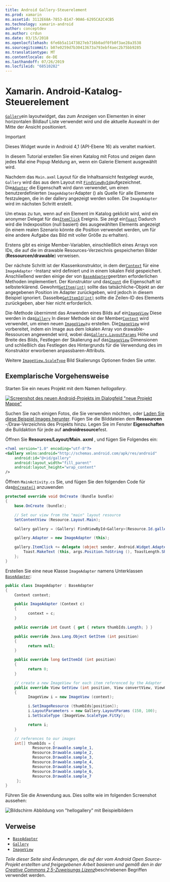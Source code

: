 ```yaml
---
title: Android Gallery-Steuerelement
ms.prod: xamarin
ms.assetid: 3112E68A-7853-B147-90A6-6295CA2C4CB5
ms.technology: xamarin-android
author: conceptdev
ms.author: crdun
ms.date: 03/15/2018
ms.openlocfilehash: 6fe6b5a11473827eb716b0adf0fb0f3ae28a3538
ms.sourcegitcommit: b07e0259d7b30413673a793ebf4aec2b75bb9285
ms.translationtype: MT
ms.contentlocale: de-DE
ms.lasthandoff: 07/26/2019
ms.locfileid: "68510282"
---
```

# <a name="xamarinandroid-gallery-control"></a>Xamarin. Android-Katalog-Steuerelement

[`Gallery`](xref:Android.Widget.Gallery)ein layoutwidget, das zum Anzeigen von Elementen in einer horizontalen Bildlauf Liste verwendet wird und die aktuelle Auswahl in der Mitte der Ansicht positioniert.

> [!IMPORTANT]
> Dieses Widget wurde in Android 4,1 (API-Ebene 16) als veraltet markiert. 

In diesem Tutorial erstellen Sie einen Katalog mit Fotos und zeigen dann jedes Mal eine Popup Meldung an, wenn ein Galerie Element ausgewählt wird.

Nachdem das `Main.axml` Layout für die Inhaltsansicht festgelegt wurde, `Gallery` wird das aus dem Layout mit [`FindViewById`](xref:Android.App.Activity.FindViewById*)aufgezeichnet.
Die[`Adapter`](xref:Android.Widget.AdapterView.RawAdapter)
die Eigenschaft wird dann verwendet, um einen benutzerdefinierten `ImageAdapter`Adapter () als Quelle für alle Elemente festzulegen, die in der dallery angezeigt werden sollen. Die `ImageAdapter` wird im nächsten Schritt erstellt.

Um etwas zu tun, wenn auf ein Element im Katalog geklickt wird, wird ein anonymer Delegat für das[`ItemClick`](xref:Android.Widget.AdapterView.ItemClick)
Ereignis. Sie zeigt ein[`Toast`](xref:Android.Widget.Toast)
Dadurch wird die Indexposition (null basiert) des ausgewählten Elements angezeigt (in einem realen Szenario könnte die Position verwendet werden, um für eine andere Aufgabe das Bild mit voller Größe zu erhalten).

Erstens gibt es einige Member-Variablen, einschließlich eines Arrays von IDs, die auf die im drawable Resources-Verzeichnis gespeicherten Bilder (**Ressourcen/drawable**) verweisen.

Der nächste Schritt ist der Klassenkonstruktor, in dem der[`Context`](xref:Android.Content.Context)
für eine `ImageAdapter` -Instanz wird definiert und in einem lokalen Feld gespeichert.
Anschließend werden einige der von [`BaseAdapter`](xref:Android.Widget.BaseAdapter)geerbten erforderlichen Methoden implementiert.
Der Konstruktor und das[`Count`](xref:Android.Widget.BaseAdapter.Count)
die Eigenschaft ist selbsterklärend. Gewohnt[`GetItem(int)`](xref:Android.Widget.BaseAdapter.GetItem*)
sollte das tatsächliche-Objekt an der angegebenen Position im Adapter zurückgeben, wird jedoch in diesem Beispiel ignoriert. Dasselbe[`GetItemId(int)`](xref:Android.Widget.BaseAdapter.GetItemId*)
sollte die Zeilen-ID des Elements zurückgeben, aber hier nicht erforderlich.

Die-Methode übernimmt das Anwenden eines Bilds auf ein[`ImageView`](xref:Android.Widget.ImageView)
Diese werden in das[`Gallery`](xref:Android.Widget.Gallery)
In dieser Methode ist der Member[`Context`](xref:Android.Content.Context)
wird verwendet, um einen neuen [`ImageView`](xref:Android.Widget.ImageView)zu erstellen.
Die[`ImageView`](xref:Android.Widget.ImageView)
wird vorbereitet, indem ein Image aus dem lokalen Array von drawable-Ressourcen angewendet wird, wobei das[`Gallery.LayoutParams`](xref:Android.Widget.Gallery.LayoutParams)
Höhe und Breite des Bilds, Festlegen der Skalierung auf das[`ImageView`](xref:Android.Widget.ImageView)
Dimensionen und schließlich das Festlegen des Hintergrunds für die Verwendung des im Konstruktor erworbenen anpassbaren-Attributs.

Weitere [`ImageView.ScaleType`](xref:Android.Widget.ImageView.ScaleType) Bild Skalierungs Optionen finden Sie unter.

## <a name="walkthrough"></a>Exemplarische Vorgehensweise

Starten Sie ein neues Projekt mit dem Namen *hellogallery*.

[![Screenshot des neuen Android-Projekts im Dialogfeld "neue Projekt Mappe"](gallery-images/hellogallery1-sml.png)](gallery-images/hellogallery1.png#lightbox)

Suchen Sie nach einigen Fotos, die Sie verwenden möchten, oder [Laden Sie diese Beispiel Images herunter](https://developer.android.com/shareables/sample_images.zip).
Fügen Sie die Bilddateien dem **Ressourcen** -/Draw-Verzeichnis des Projekts hinzu. Legen Sie im Fenster **Eigenschaften** die Buildaktion für jede auf **androidresource**fest.

Öffnen Sie **Resources/Layout/Main. axml** , und fügen Sie Folgendes ein:

```xml
<?xml version="1.0" encoding="utf-8"?>
<Gallery xmlns:android="http://schemas.android.com/apk/res/android"
    android:id="@+id/gallery"
    android:layout_width="fill_parent"
    android:layout_height="wrap_content"
/>
```

Öffnen `MainActivity.cs` Sie, und fügen Sie den folgenden Code für das[`OnCreate()`](xref:Android.App.Activity.OnCreate*)
anzuwenden

```csharp
protected override void OnCreate (Bundle bundle)
{
    base.OnCreate (bundle);

    // Set our view from the "main" layout resource
    SetContentView (Resource.Layout.Main);

    Gallery gallery = (Gallery) FindViewById<Gallery>(Resource.Id.gallery);

    gallery.Adapter = new ImageAdapter (this);

    gallery.ItemClick += delegate (object sender, Android.Widget.AdapterView.ItemClickEventArgs args) {
        Toast.MakeText (this, args.Position.ToString (), ToastLength.Short).Show ();
    };
}
```

Erstellen Sie eine neue Klasse `ImageAdapter` namens Unterklassen [`BaseAdapter`](xref:Android.Widget.BaseAdapter):

```csharp
public class ImageAdapter : BaseAdapter
{
    Context context;

    public ImageAdapter (Context c)
    {
          context = c;
    }

    public override int Count { get { return thumbIds.Length; } }

    public override Java.Lang.Object GetItem (int position)
    {
          return null;
    }

    public override long GetItemId (int position)
    {
          return 0;
    }

    // create a new ImageView for each item referenced by the Adapter
    public override View GetView (int position, View convertView, ViewGroup parent)
    {
          ImageView i = new ImageView (context);

          i.SetImageResource (thumbIds[position]);
          i.LayoutParameters = new Gallery.LayoutParams (150, 100);
          i.SetScaleType (ImageView.ScaleType.FitXy);

          return i;
    }

    // references to our images
    int[] thumbIds = {
            Resource.Drawable.sample_1,
            Resource.Drawable.sample_2,
            Resource.Drawable.sample_3,
            Resource.Drawable.sample_4,
            Resource.Drawable.sample_5,
            Resource.Drawable.sample_6,
            Resource.Drawable.sample_7
     };
}

```

Führen Sie die Anwendung aus. Dies sollte wie im folgenden Screenshot aussehen:

![Bildschirm Abbildung von "hellogallery" mit Beispielbildern](gallery-images/hellogallery3.png)

## <a name="references"></a>Verweise

- [`BaseAdapter`](xref:Android.Widget.BaseAdapter)
- [`Gallery`](xref:Android.Widget.Gallery)
- [`ImageView`](xref:Android.Widget.ImageView)

*Teile dieser Seite sind Änderungen, die auf der vom Android Open Source-Projekt erstellten und freigegebenen Arbeit basieren und gemäß den in der*
[*Creative Commons 2,5-Zuweisungs Lizenz*](http://creativecommons.org/licenses/by/2.5/)beschriebenen Begriffen verwendet werden.
